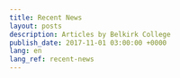 ```yaml
---
title: Recent News
layout: posts
description: Articles by Belkirk College
publish_date: 2017-11-01 03:00:00 +0000
lang: en
lang_ref: recent-news
---
```

